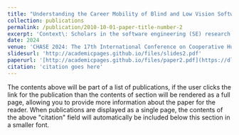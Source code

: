 ```yaml
---
title: "Understanding the Career Mobility of Blind and Low Vision Software Professionals"
collection: publications
permalink: /publication/2010-10-01-paper-title-number-2
excerpt: 'Context\: Scholars in the software engineering (SE) research community have investigated career advancement in the software industry. Research topics have included how individual and external factors can impact career mobility of software professionals, and how gender affects career advancement. However, the community has yet to look at career mobility from the lens of accessibility. Specifically, there is a pressing need to illuminate the factors that hinder the career mobility of blind and low vision software professionals (BLVSPs). Objective\: This study aims to understand aspects of the workplace that impact career mobility for BLVSPs. Methods\: We interviewed 26 BLVSPs with different roles, years of experience, and industry sectors. Thematic analysis was used to identify common factors related to career mobility. Results\: We found four factors that impacted the career mobility of BLVSPs\: (1) technical challenges, (2) colleagues' perceptions of BLVSPs, (3) BLVSPs' own perceptions on managerial progression, and (4) BLVSPs' investment in accessibility at the workplace. Conclusion\: We suggest implications for tool designers, organizations, and researchers towards fostering more accessible workplaces to support the career mobility of BLVSPs.'
date: 2024
venue: 'CHASE 2024: The 17th International Conference on Cooperative Human Aspects of Software Engineering'
slidesurl: 'http://academicpages.github.io/files/slides2.pdf'
paperurl: '[http://academicpages.github.io/files/paper2.pdf](https://dl.acm.org/doi/abs/10.1145/3641822.3641872)'
citation: 'citation goes here'
---
```


The contents above will be part of a list of publications, if the user clicks the link for the publication than the contents of section will be rendered as a full page, allowing you to provide more information about the paper for the reader. When publications are displayed as a single page, the contents of the above "citation" field will automatically be included below this section in a smaller font.
